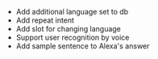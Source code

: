 * Add additional language set to db
* Add repeat intent
* Add slot for changing language
* Support user recognition by voice
* Add sample sentence to Alexa's answer

